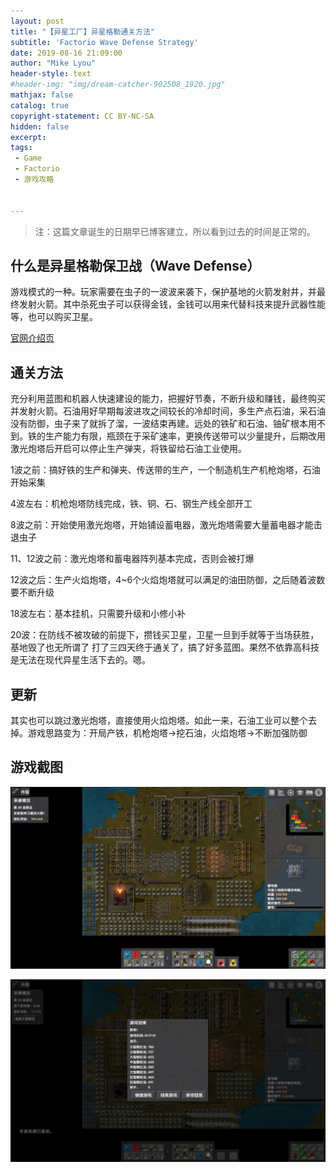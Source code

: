 ```yaml
---
layout: post
title: "【异星工厂】异星格勒通关方法"
subtitle: 'Factorio Wave Defense Strategy'
date: 2019-08-16 21:09:00
author: "Mike Lyou"
header-style: text
#header-img: "img/dream-catcher-902508_1920.jpg"
mathjax: false
catalog: true
copyright-statement: CC BY-NC-SA
hidden: false
excerpt:
tags:
 - Game
 - Factorio
 - 游戏攻略


---
```


<!-- more -->

> 注：这篇文章诞生的日期早已博客建立，所以看到过去的时间是正常的。


## 什么是异星格勒保卫战（Wave Defense）

游戏模式的一种。玩家需要在虫子的一波波来袭下，保护基地的火箭发射井，并最终发射火箭。其中杀死虫子可以获得金钱，金钱可以用来代替科技来提升武器性能等，也可以购买卫星。

[官网介绍页](https://factorio.com/game/content#top:~:text=Wave%20defense)

## 通关方法

充分利用蓝图和机器人快速建设的能力，把握好节奏，不断升级和赚钱，最终购买并发射火箭。石油用好早期每波进攻之间较长的冷却时间，多生产点石油，采石油没有防御，虫子来了就拆了溜，一波结束再建。远处的铁矿和石油、铀矿根本用不到。铁的生产能力有限，瓶颈在于采矿速率，更换传送带可以少量提升，后期改用激光炮塔后开启可以停止生产弹夹，将铁留给石油工业使用。

1波之前：搞好铁的生产和弹夹、传送带的生产，一个制造机生产机枪炮塔，石油开始采集

4波左右：机枪炮塔防线完成，铁、铜、石、钢生产线全部开工

8波之前：开始使用激光炮塔，开始铺设蓄电器，激光炮塔需要大量蓄电器才能击退虫子

11、12波之前：激光炮塔和蓄电器阵列基本完成，否则会被打爆

12波之后：生产火焰炮塔，4~6个火焰炮塔就可以满足的油田防御，之后随着波数要不断升级

18波左右：基本挂机，只需要升级和小修小补

20波：在防线不被攻破的前提下，攒钱买卫星，卫星一旦到手就等于当场获胜，基地毁了也无所谓了
打了三四天终于通关了，搞了好多蓝图。果然不依靠高科技是无法在现代异星生活下去的。嗯。

## 更新

其实也可以跳过激光炮塔，直接使用火焰炮塔。如此一来，石油工业可以整个去掉。游戏思路变为：开局产铁，机枪炮塔->挖石油，火焰炮塔->不断加强防御

## 游戏截图

![](https://raw.githubusercontent.com/mikelyou/image-public/master/%E5%BC%82%E6%98%9F%E6%A0%BC%E5%8B%9201.jpg)

![](https://raw.githubusercontent.com/mikelyou/image-public/master/%E5%BC%82%E6%98%9F%E6%A0%BC%E5%8B%9202.jpg)
